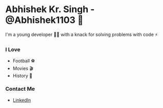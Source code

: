 # Abhishek Kr. Singh - @Abhishek1103 👋

I'm a young developer 🧑‍💻 with a knack for solving problems with code ⚡️

### I Love 
* Football ⚽️
* Movies 🎬
* History 📜

### Contact Me
* [LinkedIn](https://www.linkedin.com/in/abhishek-kumar-singh1103/)

<!--
**Abhishek1103/Abhishek1103** is a ✨ _special_ ✨ repository because its `README.md` (this file) appears on your GitHub profile.

Here are some ideas to get you started:

- 🔭 I’m currently working on ...
- 🌱 I’m currently learning ...
- 👯 I’m looking to collaborate on ...
- 🤔 I’m looking for help with ...
- 💬 Ask me about ...
- 📫 How to reach me: ...
- 😄 Pronouns: ...
- ⚡ Fun fact: ...
-->
